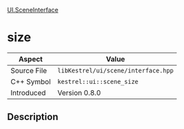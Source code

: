 [UI.SceneInterface](index)
# size
| Aspect | Value |
| --- | --- |
| Source File | `libKestrel/ui/scene/interface.hpp` |
| C++ Symbol | `kestrel::ui::scene_size` |
| Introduced | Version 0.8.0 |
## Description

